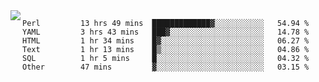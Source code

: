 

<a href="https://github.com/anuraghazra/github-readme-stats">
  <img align="left" src="https://github-readme-stats.vercel.app/api?username=kfly8&count_private=true&show_icons=true&theme=calm" />
</a>


<!--START_SECTION:waka-->

```text
Perl         13 hrs 49 mins  █████████████▓░░░░░░░░░░░   54.94 %
YAML         3 hrs 43 mins   ███▓░░░░░░░░░░░░░░░░░░░░░   14.78 %
HTML         1 hr 34 mins    █▓░░░░░░░░░░░░░░░░░░░░░░░   06.27 %
Text         1 hr 13 mins    █▒░░░░░░░░░░░░░░░░░░░░░░░   04.86 %
SQL          1 hr 5 mins     █░░░░░░░░░░░░░░░░░░░░░░░░   04.32 %
Other        47 mins         ▓░░░░░░░░░░░░░░░░░░░░░░░░   03.15 %
```

<!--END_SECTION:waka-->
